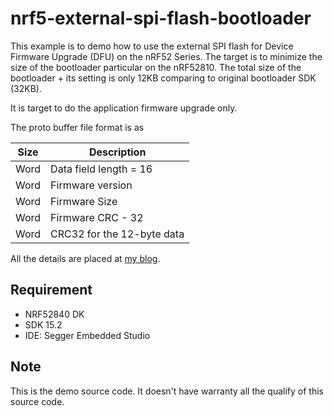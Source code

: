 # nrf5-external-spi-flash-bootloader

This example is to demo how to use the external SPI flash for Device Firmware Upgrade (DFU) on the nRF52 Series.  The target is to minimize the size of the bootloader particular on the nRF52810. The total size of the bootloader + its setting is only 12KB comparing to original bootloader SDK (32KB).

It is target to do the application firmware upgrade only.

The proto buffer file format is as 

| Size | Description |
| --- | --- |
| Word | Data field length = 16 |
| Word | Firmware version |
| Word | Firmware Size |
| Word | Firmware CRC - 32 |
| Word | CRC32 for the 12-byte data |

All the details are placed at [my blog](https://jimmywongbluetooth.wordpress.com/2019/03/12/slim-spi-bootloader-on-nrf52-series-for-device-firmware-upgrade/).


## Requirement

* NRF52840 DK 
* SDK 15.2 
* IDE: Segger Embedded Studio

## Note
This is the demo source code.  It doesn't have warranty all the qualify of this source code.
